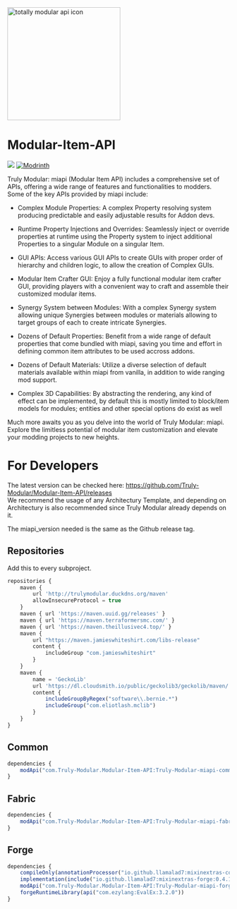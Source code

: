 <img src="common/src/main/resources/icon.png" alt="totally modular api icon" width="256">

# Modular-Item-API 
[![](http://cf.way2muchnoise.eu/versions/904056.svg)](https://www.curseforge.com/minecraft/mc-mods/modular-item-api)
[![Modrinth](https://img.shields.io/modrinth/v/c4Uf1TKc?label=Modrinth&labelColor=%232D2D2D)](https://modrinth.com/mod/modular-item-api)

Truly Modular: miapi (Modular Item API) includes a comprehensive set of APIs, offering a wide range of features and functionalities to modders. Some of the key APIs provided by miapi include:

- Complex Module Properties: A complex Property resolving system producing predictable and easily adjustable results for Addon devs.

- Runtime Property Injections and Overrides: Seamlessly inject or override properties at runtime using the Property system to inject additional Properties to a singular Module on a singular Item.

- GUI APIs: Access various GUI APIs to create GUIs with proper order of hierarchy and children logic, to allow the creation of Complex GUIs.

- Modular Item Crafter GUI: Enjoy a fully functional modular item crafter GUI, providing players with a convenient way to craft and assemble their customized modular items.

- Synergy System between Modules: With a complex Synergy system allowing unique Synergies between modules or materials allowing to target groups of each to create intricate Synergies.

- Dozens of Default Properties: Benefit from a wide range of default properties that come bundled with miapi, saving you time and effort in defining common item attributes to be used accross addons.

- Dozens of Default Materials: Utilize a diverse selection of default materials available within miapi from vanilla, in addition to wide ranging mod support.

- Complex 3D Capabilities: By abstracting the rendering, any kind of effect can be implemented, by default this is mostly limited to block/item models for modules; entities and other special options do exist as well

Much more awaits you as you delve into the world of Truly Modular: miapi. Explore the limitless potential of modular item customization and elevate your modding projects to new heights.

# For Developers
The latest version can be checked here: https://github.com/Truly-Modular/Modular-Item-API/releases  
We recommend the usage of any Architectury Template, and depending on Architectury is also recommended since Truly Modular already depends on it.

The miapi_version needed is the same as the Github release tag.
## Repositories
Add this to every subproject.
```js
repositories {
    maven {
        url 'http://trulymodular.duckdns.org/maven'
        allowInsecureProtocol = true
    }
    maven { url 'https://maven.uuid.gg/releases' }
    maven { url 'https://maven.terraformersmc.com/' }
    maven { url 'https://maven.theillusivec4.top/' }
    maven {
        url "https://maven.jamieswhiteshirt.com/libs-release"
        content {
            includeGroup "com.jamieswhiteshirt"
        }
    }
    maven {
        name = 'GeckoLib'
        url 'https://dl.cloudsmith.io/public/geckolib3/geckolib/maven/'
        content {
            includeGroupByRegex("software\\.bernie.*")
            includeGroup("com.eliotlash.mclib")
        }
    }
}
```
## Common
```js
dependencies {
    modApi("com.Truly-Modular.Modular-Item-API:Truly-Modular-miapi-common:${rootProject.miapi_version}-${rootProject.minecraft_version}")
}
```
## Fabric
```js
dependencies {
    modApi("com.Truly-Modular.Modular-Item-API:Truly-Modular-miapi-fabric:${rootProject.miapi_version}-${rootProject.minecraft_version}")
}
```
## Forge
```js
dependencies {
    compileOnly(annotationProcessor("io.github.llamalad7:mixinextras-common:0.4.1"))
    implementation(include("io.github.llamalad7:mixinextras-forge:0.4.1"))
    modApi("com.Truly-Modular.Modular-Item-API:Truly-Modular-miapi-forge:${rootProject.miapi_version}-${rootProject.minecraft_version}")
    forgeRuntimeLibrary(api("com.ezylang:EvalEx:3.2.0"))
}
```
